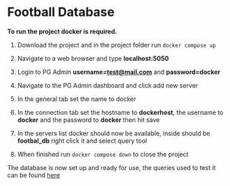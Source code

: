 # Football Database

**To run the project docker is required.**

1. Download the project and in the project folder run ```docker compose up```

1. Navigate to a web browser and type **localhost:5050**

1. Login to PG Admin **username=test@mail.com** and **password=docker**

1. Navigate to the PG Admin dashboard and click add new server

1. In the general tab set the name to docker

1. In the connection tab set the hostname to **dockerhost**, the username to **docker** and the password to **docker** then hit save

1. In the servers list docker should now be available, inside should be **footbal_db** right click it and select query tool

1. When finished run ```docker compose down``` to close the project

The database is now set up and ready for use, the queries used to test it can be found [here](https://github.com/stephenjera/SQL-Projects/tree/master/Football_Database/SQL)
